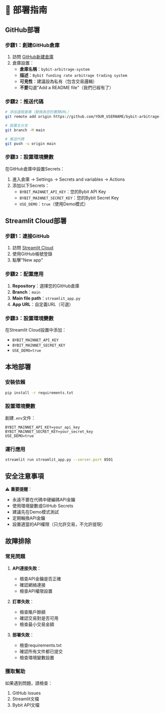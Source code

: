 # 🚀 部署指南

## GitHub部署

### 步驟1：創建GitHub倉庫

1. 訪問 [GitHub新建倉庫](https://github.com/new)
2. 倉庫設置：
   - **倉庫名稱**：`bybit-arbitrage-system`
   - **描述**：`Bybit funding rate arbitrage trading system`
   - **可見性**：建議設為私有（包含交易邏輯）
   - **不要**勾選"Add a README file"（我們已經有了）

### 步驟2：推送代碼

```bash
# 添加遠程倉庫（替換為您的實際URL）
git remote add origin https://github.com/YOUR_USERNAME/bybit-arbitrage-system.git

# 設置主分支
git branch -M main

# 推送代碼
git push -u origin main
```

### 步驟3：設置環境變數

在GitHub倉庫中設置Secrets：

1. 進入倉庫 → Settings → Secrets and variables → Actions
2. 添加以下Secrets：
   - `BYBIT_MAINNET_API_KEY`：您的Bybit API Key
   - `BYBIT_MAINNET_SECRET_KEY`：您的Bybit Secret Key
   - `USE_DEMO`：`true`（使用Demo模式）

## Streamlit Cloud部署

### 步驟1：連接GitHub

1. 訪問 [Streamlit Cloud](https://share.streamlit.io/)
2. 使用GitHub帳號登錄
3. 點擊"New app"

### 步驟2：配置應用

1. **Repository**：選擇您的GitHub倉庫
2. **Branch**：`main`
3. **Main file path**：`streamlit_app.py`
4. **App URL**：自定義URL（可選）

### 步驟3：設置環境變數

在Streamlit Cloud設置中添加：
- `BYBIT_MAINNET_API_KEY`
- `BYBIT_MAINNET_SECRET_KEY`
- `USE_DEMO=true`

## 本地部署

### 安裝依賴

```bash
pip install -r requirements.txt
```

### 設置環境變數

創建`.env`文件：
```env
BYBIT_MAINNET_API_KEY=your_api_key
BYBIT_MAINNET_SECRET_KEY=your_secret_key
USE_DEMO=true
```

### 運行應用

```bash
streamlit run streamlit_app.py --server.port 8501
```

## 安全注意事項

⚠️ **重要提醒**：
- 永遠不要在代碼中硬編碼API金鑰
- 使用環境變數或GitHub Secrets
- 建議先在Demo模式測試
- 定期輪換API金鑰
- 設置適當的API權限（只允許交易，不允許提現）

## 故障排除

### 常見問題

1. **API連接失敗**：
   - 檢查API金鑰是否正確
   - 確認網絡連接
   - 檢查API權限設置

2. **訂單失敗**：
   - 檢查賬戶餘額
   - 確認交易對是否可用
   - 檢查最小交易金額

3. **部署失敗**：
   - 檢查requirements.txt
   - 確認所有文件都已提交
   - 檢查環境變數設置

### 獲取幫助

如果遇到問題，請檢查：
1. GitHub Issues
2. Streamlit文檔
3. Bybit API文檔
